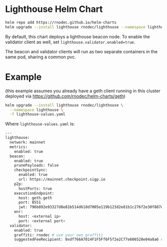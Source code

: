 # Lighthouse Helm Chart
```bash
helm repo add https://rnodec.github.io/helm-charts
helm upgrade --install lighthouse rnodec/lighthouse --namespace lighthouse --create-namespace
```

By default, this chart deploys a lighthouse beacon node.  To enable the validator client as well, set `lighthouse.validator.enabled=true`.

The beacon and validator clients will run as two separate containers in the same pod, sharing a common pvc.

# Example
(this example assumes you already have a geth client running in this cluster deployed via https://github.com/rnodec/helm-charts/geth)
```bash
helm upgrade --install lighthouse rnodec/lighthouse \
  --namespace lighthouse \
  -f lighthouse-values.yaml
```
Where `lighthouse-values.yaml` is:
```bash
---
lighthouse:
  network: mainnet
  metrics:
    enabled: true
  beacon:
    enabled: true
    prunePayloads: false
    checkpointSync:
      enabled: true
      url: https://mainnet.checkpoint.sigp.io
    p2p:
      hostPorts: true
    executionEndpoint:
      host: geth.geth
      port: 8551
      jwt: 796b892e93327d8e81b514d610d7005e119b123d2e81b1c276f2e30f887d226e
    enr:
      host: <external ip>
      port: <external port>
  validator:
    enabled: true
    graffiti: rnodec # use your own graffiti
    suggestedFeeRecipient: 0xdf766A7014F1F5Ff6F5f2e2C77e606528e04a8a6 # use your own address

```